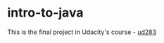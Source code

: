 # intro-to-java

This is the final project in Udacity's course - [ud283](https://www.udacity.com/course/object-oriented-programming-in-java--ud283)